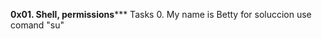 ********************0x01. Shell, permissions***********************
Tasks
0. My name is Betty
for soluccion use comand "su"

